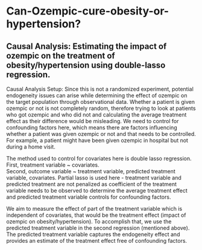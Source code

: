 # Can-Ozempic-cure-obesity-or-hypertension?

## Causal Analysis: Estimating the impact of ozempic on the treatment of obesity/hypertension using double-lasso regression.

Causal Analysis Setup: Since this is not a randomized experiment, potential endogeneity issues can arise while determining the effect of ozempic on the target population through observational data. Whether a patient is given ozempic or not is not completely random, therefore trying to look at patients who got ozempic and who did not and calculating the average treatment effect as their difference would be misleading. We need to control for confounding factors here, which means there are factors influencing whether a patient was given ozempic or not and that needs to be controlled. For example, a patient might have been given ozempic in hospital but not during a home visit. 

The method used to control for covariates here is double lasso regression. <br> First, treatment variable ~ covariates. <br> Second, outcome variable ~ treatment variable, predicted treatment variable, covariates. Partial lasso is used here - treatment variable and predicted treatment are not penalized as coefficient of the treatment variable needs to be observed to determine the average treatment effect and predicted treatment variable controls for confounding factors.

We aim to measure the effect of part of the treatment variable which is independent of covariates, that would be the treatment effect (impact of ozempic on obesity/hypertension). To accomplish that, we use the predicted treatment variable in the second regression (mentioned above). The predicted treatment variable captures the endogeneity effect and provides an estimate of the treatment effect free of confounding factors.
